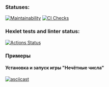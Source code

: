 ### Statuses:
[![Maintainability](https://api.codeclimate.com/v1/badges/0c7c48feb310403f4e27/maintainability)](https://codeclimate.com/github/Peccansy/python-project-lvl1/maintainability)
[![CI Checks](https://github.com/Peccansy/python-project-lvl1/actions/workflows/brain-games-check.yml/badge.svg)](https://github.com/Peccansy/python-project-lvl1/actions/workflows/brain-games-check.yml)

### Hexlet tests and linter status:
[![Actions Status](https://github.com/Peccansy/python-project-lvl1/workflows/hexlet-check/badge.svg)](https://github.com/Peccansy/python-project-lvl1/actions)


### Примеры

#### Установка и запуск игры "Нечётные числа"
[![asciicast](https://asciinema.org/a/KJHLGiEF2f4R7jjmV35RoBju6.svg)](https://asciinema.org/a/KJHLGiEF2f4R7jjmV35RoBju6)
